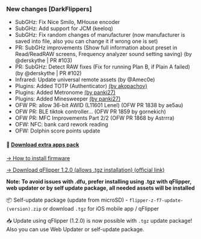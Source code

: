 ### New changes [DarkFlippers]
* SubGHz: Fix Nice Smilo, MHouse encoder
* SubGHz: Add support for JCM (keeloq)
* SubGHz: Fix random changes of manufacturer (now manufacturer is saved into file, also you can change it if wrong one is set)
* PR: SubGHz improvements (Show full information about preset in Read/ReadRAW screens, Frequency analyzer sound setting saving) (by @derskythe | PR #103)
* PR: SubGHz: Detect RAW fixes (Fix for running Plan B, if Plain A failed) (by @derskythe | PR #102)
* Infrared: Update universal remote assets (by @Amec0e)
* Plugins: Added TOTP (Authenticator) [(by akopachov)](https://github.com/akopachov/flipper-zero_authenticator)
* Plugins: Added Metronome [(by panki27)](https://github.com/panki27/Metronome)
* Plugins: Added Minesweeper [(by panki27)](https://github.com/panki27/minesweeper)
* OFW PR: allow 36-bit AWID (L11601 Lenel) (OFW PR 1838 by ae5au)
* OFW PR: BLE tiktok controller... (OFW PR 1859 by gornekich)
* OFW PR: MFC Improvements Part 2/2 (OFW PR 1868 by Astrrra)
* OFW: NFC: bank card rework reading
* OFW: Dolphin score points update

#### 🎲 [Download extra apps pack](https://download-directory.github.io/?url=https://github.com/UberGuidoZ/Flipper/tree/main/Applications/Unleashed)

[-> How to install firmware](https://github.com/pieceofsys/flipperzero-firmware/blob/dev/documentation/HowToInstall.md)

[-> Download qFlipper 1.2.0 (allows .tgz installation) (official link)](https://update.flipperzero.one/builds/qFlipper/1.2.0/)

**Note: To avoid issues with .dfu, prefer installing using .tgz with qFlipper, web updater or by self update package, all needed assets will be installed**

📦 Self-update package (update from microSD) - `flipper-z-f7-update-(version).zip` or download `.tgz` for iOS mobile app / qFlipper

📥 Update using qFlipper (1.2.0) is now possible with `.tgz` update package! Also you can use Web Updater or self-update package.
